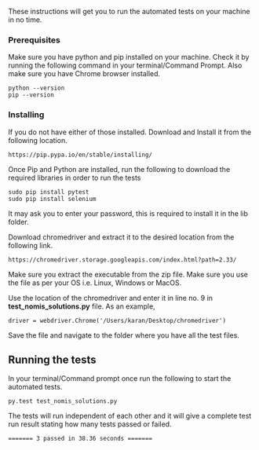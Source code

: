 These instructions will get you to run the automated tests on your machine in no time.

### Prerequisites

Make sure you have python and pip installed on your machine. Check it by running the following command in your terminal/Command Prompt.
Also make sure you have Chrome browser installed.

```
python --version
pip --version
```

### Installing

If you do not have either of those installed. Download and Install it from the following location.

```
https://pip.pypa.io/en/stable/installing/
```

Once Pip and Python are installed, run the following to download the required libraries in order to run the tests

```
sudo pip install pytest
sudo pip install selenium
```

It may ask you to enter your password, this is required to install it in the lib folder.

Download chromedriver and extract it to the desired location from the following link.

```
https://chromedriver.storage.googleapis.com/index.html?path=2.33/
```
Make sure you extract the executable from the zip file. Make sure you use the file as per your OS i.e. Linux, Windows or MacOS.

Use the location of the chromedriver and enter it in line no. 9 in **test_nomis_solutions.py** file. As an example,
```
driver = webdriver.Chrome('/Users/karan/Desktop/chromedriver')
```
Save the file and navigate to the folder where you have all the test files.

## Running the tests

In your terminal/Command prompt once run the following to start the automated tests.
```
py.test test_nomis_solutions.py
```
The tests will run independent of each other and it will give a complete test run result stating how many tests passed or failed.

```
======= 3 passed in 38.36 seconds =======
```